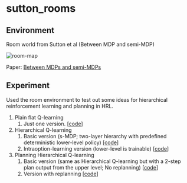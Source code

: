 # sutton_rooms

## Environment
Room world from Sutton et al (Between MDP and semi-MDP)

![room-map](https://github.com/tmomose/sutton_rooms/blob/master/images/default_room.png)

Paper: [Between MDPs and semi-MDPs](http://www-anw.cs.umass.edu/~barto/courses/cs687/Sutton-Precup-Singh-AIJ99.pdf)

## Experiment

Used the room environment to test out some ideas for hierarchical reinforcement learning and planning in HRL.

1. Plain flat Q-learning
   1. Just one version. [[code](https://github.com/tmomose/sutton_rooms/blob/master/q_learning_test.py)]
1. Hierarchical Q-learning
   1. Basic version (s-MDP; two-layer hierarchy with predefined deterministic lower-level policy) [[code](https://github.com/tmomose/sutton_rooms/blob/master/smdp_q_learning_test.py)]
   1. Intraoption-learning version (lower-level is trainable) [[code](https://github.com/tmomose/sutton_rooms/blob/master/smdp_q_learning_test_intraoption.py)]
1. Planning Hierarchical Q-learning
   1. Basic version (same as Hierarchical Q-learning but with a 2-step plan output from the upper level; No replanning) [[code](https://github.com/tmomose/sutton_rooms/blob/master/smdp_plan_q_learning_test.py)]
   1. Version with replanning [[code](https://github.com/tmomose/sutton_rooms/blob/master/smdp_replan_q_learning_test.py)]

